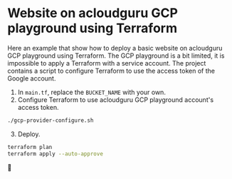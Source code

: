 # Website on acloudguru GCP playground using Terraform

Here an example that show how to deploy a basic website on acloudguru GCP playground using Terraform.
The GCP playground is a bit limited, it is impossible to apply a Terraform with a service account. The project contains a script to configure Terraform to use the access token of the Google account.

1. In `main.tf`, replace the `BUCKET_NAME` with your own.
2. Configure Terraform to use acloudguru GCP playground account's access token.
```bash
./gcp-provider-configure.sh
```
3. Deploy.
```bash
terraform plan
terraform apply --auto-approve
```
  
🙌